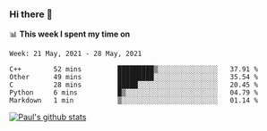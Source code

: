 ### Hi there 👋

📊 **This week I spent my time on**
<!--START_SECTION:waka-->
```text
Week: 21 May, 2021 - 28 May, 2021

C++        52 mins         █████████▒░░░░░░░░░░░░░░░   37.91 % 
Other      49 mins         █████████░░░░░░░░░░░░░░░░   35.54 % 
C          28 mins         █████░░░░░░░░░░░░░░░░░░░░   20.45 % 
Python     6 mins          █▒░░░░░░░░░░░░░░░░░░░░░░░   04.79 % 
Markdown   1 min           ▒░░░░░░░░░░░░░░░░░░░░░░░░   01.14 % 
```
<!--END_SECTION:waka-->


[![Paul's github stats](https://github-readme-stats.vercel.app/api?username=mickeyouyou&theme=dracula&show_icons=true)](https://github.com/anuraghazra/github-readme-stats)
